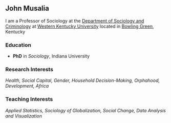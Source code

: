 ## John Musalia

I am a Professor of Sociology at the [Department of Sociology and Criminology](https://www.wku.edu/sociology-criminology/index.php) at [Western Kentucky University](https://wku.edu) located in [Bowling Green](https://www.bgky.org/), Kentucky

### Education
* **PhD** in _Sociology_, Indiana University

### Research Interests
_Health, Social Capital, Gender, Household Decision-Making, Orphahood, Development, Africa_

### Teaching Interests
_Applied Statistics, Sociology of Globalization, Social Change, Data Analysis and Visualization_

<!--
**jmusalia/jmusalia** is a ✨ _special_ ✨ repository because its `README.md` (this file) appears on your GitHub profile.

Here are some ideas to get you started:

- 🔭 I’m currently working on ...
- 🌱 I’m currently learning ...
- 👯 I’m looking to collaborate on ...
- 🤔 I’m looking for help with ...
- 💬 Ask me about ...
- 📫 How to reach me: ...
- 😄 Pronouns: ...
- ⚡ Fun fact: ...
-->
